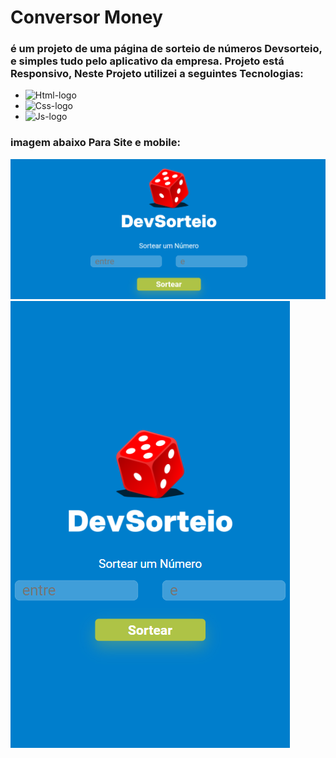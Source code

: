 <h1>Conversor Money</h1>

<h3>é um projeto de uma página de sorteio de números  Devsorteio, e simples tudo pelo aplicativo da empresa.
Projeto está Responsivo, Neste Projeto utilizei a seguintes Tecnologias:</h3>

- <img src="https://img.shields.io/badge/HTML5-E34F26?style=for-the-badge&logo=html5&logoColor=white" alt="Html-logo"/>
- <img src="https://img.shields.io/badge/CSS3-1572B6?style=for-the-badge&logo=css3&logoColor=white" alt="Css-logo"/>
- <img src="https://img.shields.io/badge/JavaScript-F7DF1E?style=for-the-badge&logo=javascript&logoColor=black" alt="Js-logo"/>

<h3>imagem abaixo Para Site e mobile:</h3>
  <img src= "https://github.com/leonardosantos10/Projeto--Random-sorteador/blob/main/img/Mobile.sorteio.png?raw=true"/>
  <img src="https://github.com/leonardosantos10/Projeto--Random-sorteador/blob/main/img/Mobile.png?raw=true"/>
